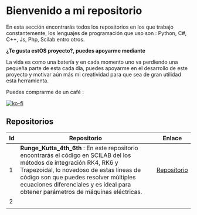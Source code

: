 # Bienvenido a mi repositorio

En esta sección encontrarás todos los repositorios en los que trabajo constantemente, los lenguajes de programación que uso son : Python, C#, C++, Js, Php, Scilab entro otros. 

**¿Te gusta estOS proyecto?, puedes apoyarme mediante**

La vida es como una batería y en cada momento uno va perdiendo una pequeña parte de esta cada día, puedes apoyarme en el desarrollo de este proyecto y motivar aún más mi creatividad para que sea de gran utilidad esta herramienta.

Puedes comprarme de un café :

[![ko-fi](https://ko-fi.com/img/githubbutton_sm.svg)](https://ko-fi.com/B0B356BR4)

## Repositorios

| Id   | Repositorio                                                  | Enlace                                                       |
| ---- | ------------------------------------------------------------ | ------------------------------------------------------------ |
| 1    | **Runge_Kutta_4th_6th** : En este repositorio encontrarás el código en SCILAB del los métodos de integración RK4, RK6 y Trapezoidal, lo novedoso de estas líneas de código son que puedes resolver múltiples ecuaciones diferenciales y es ideal para obtener parámetros de máquinas eléctricas. | [Repositorio](https://github.com/jacometoss/Runge_Kutta_4th_6th) |
| 2    |                                                              |                                                              |
|      |                                                              |                                                              |

 

